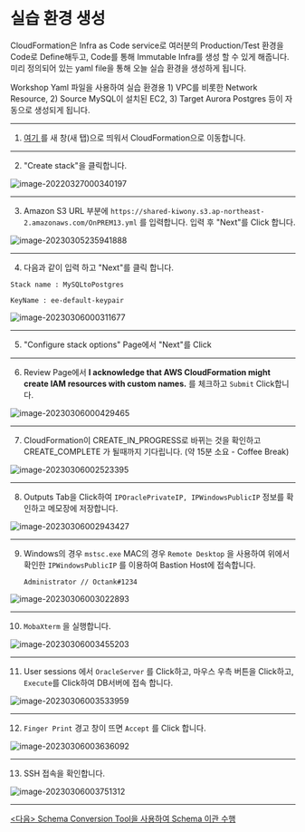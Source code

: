 # 실습 환경 생성

CloudFormation은 Infra as Code service로 여러분의 Production/Test 환경을 Code로 Define해두고, Code를 통해 Immutable Infra를 생성 할 수 있게 해줍니다. 미리 정의되어 있는 yaml file을 통해 오늘 실습 환경을 생성하게 됩니다.



Workshop Yaml 파일을 사용하여 실습 환경용 1) VPC를 비롯한 Network Resource, 2) Source MySQL이 설치된 EC2, 3) Target Aurora Postgres 등이 자동으로 생성되게 됩니다.

---



1. [여기 ](https://console.aws.amazon.com/cloudformation/) 를 새 창(새 탭)으로 띄워서 CloudFormation으로 이동합니다.

---

2. "Create stack"을 클릭합니다.

![image-20220327000340197](images/image-20220327000340197.png)



---

3. Amazon S3 URL 부분에 `https://shared-kiwony.s3.ap-northeast-2.amazonaws.com/OnPREM13.yml` 를 입력합니다. 입력 후 "Next"를 Click 합니다.

![image-20230305235941888](images/image-20230305235941888.png)

---



4. 다음과 같이 입력 하고 "Next"를 클릭 합니다.

```
Stack name : MySQLtoPostgres

KeyName : ee-default-keypair

```

![image-20230306000311677](images/image-20230306000311677.png)

---

5. "Configure stack options" Page에서 "Next"를 Click

---

6. Review Page에서 **I acknowledge that AWS CloudFormation might create IAM resources with custom names.** 를 체크하고 `Submit` Click합니다.

![image-20230306000429465](images/image-20230306000429465.png)

---

7. CloudFormation이 CREATE_IN_PROGRESS로 바뀌는 것을 확인하고 CREATE_COMPLETE 가 될때까지 기다립니다. (약 15분 소요 - Coffee Break)

![image-20230306002523395](images/image-20230306002523395.png)

---

8. Outputs Tab을 Click하여 `IPOraclePrivateIP, IPWindowsPublicIP` 정보를 확인하고 메모장에 저장합니다.

![image-20230306002943427](images/image-20230306002943427.png)

---

9. Windows의 경우  `mstsc.exe`  MAC의 경우  `Remote Desktop` 을 사용하여 위에서 확인한 `IPWindowsPublicIP` 를 이용하여 Bastion Host에 접속합니다.

   ```
   Administrator // Octank#1234
   ```

   

![image-20230306003022893](images/image-20230306003022893.png)

---

10. `MobaXterm` 을 실행합니다.

![image-20230306003455203](images/image-20230306003455203.png)

---

11. User sessions 에서  `OracleServer` 를 Click하고, 마우스 우측 버튼을 Click하고, `Execute`를 Click하여 DB서버에 접속 합니다.

![image-20230306003533959](images/image-20230306003533959.png)

---

12. `Finger Print` 경고 창이 뜨면 `Accept` 를 Click 합니다.

![image-20230306003636092](images/image-20230306003636092.png)



---

13. SSH 접속을 확인합니다.

![image-20230306003751312](images/image-20230306003751312.png)



---



[<다음> Schema Conversion Tool을 사용하여 Schema 이관 수행](./03.md)
